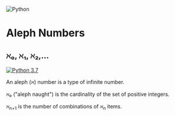 ![Python](https://img.shields.io/badge/python-3670A0?style=for-the-badge&logo=python&logoColor=ffdd54)
# Aleph Numbers

## &#8501;&#8320;, &#8501;&#8321;, &#8501;&#8322;,...

[![Python 3.7](https://img.shields.io/badge/python-3.7-blue.svg)](https://www.python.org/downloads/release/python-370/)

An aleph (&#8501;) number is a type of infinite number.

&#8501;&#8320; ("aleph naught") is the cardinality of the set of positive integers.

&#8501;<sub>n+1</sub> is the number of combinations of &#8501;<sub>n</sub> items.
